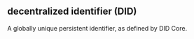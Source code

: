 ## decentralized identifier (DID)

A globally unique persistent identifier, as defined by DID Core.

